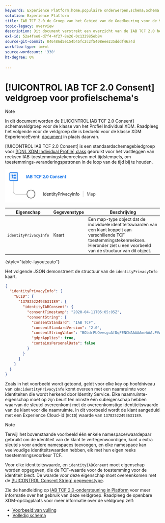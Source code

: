 ```yaml
---
keywords: Experience Platform;home;populaire onderwerpen;schema;Schema;XDM;individueel profiel;gebieden;schema's;Schema's;Schema-ontwerp;veldgroep;veldgroep;iab;tcf;toestemming;
solution: Experience Platform
title: IAB TCF 2.0 de Groep van het Gebied van de Goedkeuring voor de Schema's van het Profiel
topic-legacy: overview
description: Dit document verstrekt een overzicht van de IAB TCF 2.0 het gebiedsgroep van het schema van de Toestemming voor de klasse van het Individuele Profiel XDM.
exl-id: 52a4fee8-d7f4-4f27-8e26-0c132985eb84
source-git-commit: 046486d5e154b45fc2c2f5408eee235dddf46a4d
workflow-type: tm+mt
source-wordcount: '330'
ht-degree: 0%

---
```


# [!UICONTROL IAB TCF 2.0 Consent] veldgroep voor profielschema&#39;s

>[!NOTE]
>
>In dit document worden de [!UICONTROL IAB TCF 2.0 Consent] schemaveldgroep voor de klasse van het Profiel Individual XDM. Raadpleeg het volgende voor de veldgroep die is bedoeld voor de klasse XDM ExperienceEvent: [document](../event/iab.md) in plaats daarvan.

[!UICONTROL IAB TCF 2.0 Consent] is een standaardschemagebiedgroep voor [[!DNL XDM Individual Profile] class](../../classes/individual-profile.md) gebruikt voor het vastleggen van reeksen IAB-toestemmingstekenreeksen met tijdstempels, om toestemmings-veranderingspatronen in de loop van de tijd bij te houden.

![](../../images/field-groups/iab-profile.png)

| Eigenschap | Gegevenstype | Beschrijving |
| --- | --- | --- |
| `identityPrivacyInfo` | Kaart | Een map-type object dat de individuele identiteitswaarden van een klant koppelt aan verschillende TCF toestemmingstekenreeksen. Hieronder ziet u een voorbeeld van de structuur van dit object. |

{style=&quot;table-layout:auto&quot;}

Het volgende JSON demonstreert de structuur van de `identityPrivacyInfo` kaart.

```json
{
  "identityPrivacyInfo": {
    "ECID": {
      "13782522493631189": {
        "identityIABConsent": {
          "consentTimestamp": "2020-04-11T05:05:05Z",
          "consentString": {
            "consentStandard": "IAB TCF",
            "consentStandardVersion": "2.0",
            "consentStringValue": "BObdrPUOevsguAfDqFENCNAAAAAmeAAA.PVAfDObdrA.DqFENCAmeAENCDA",
            "gdprApplies": true,
            "containsPersonalData": false
          }
        }
      }
    }
  }
}
```

Zoals in het voorbeeld wordt getoond, geldt voor elke key op hoofdniveau van `xdm:identityPrivacyInfo` komt overeen met een naamruimte voor identiteiten die wordt herkend door Identity Service. Elke naamruimte-eigenschap moet op zijn beurt ten minste één subeigenschap hebben waarvan de sleutel overeenkomt met de overeenkomstige identiteitswaarde van de klant voor die naamruimte. In dit voorbeeld wordt de klant aangeduid met een Experience Cloud-id (`ECID`) waarde van `13782522493631189`.

>[!NOTE]
>
>Terwijl het bovenstaande voorbeeld één enkele namespace/waardepaar gebruikt om de identiteit van de klant te vertegenwoordigen, kunt u extra sleutels voor andere namespaces toevoegen, en elke namespace kan veelvoudige identiteitswaarden hebben, elk met hun eigen reeks toestemmingsvoorkeur TCF.

Voor elke identiteitswaarde, en `identityIABConsent` moet eigenschap worden opgegeven, die de TCF-waarde voor de toestemming voor de identiteit biedt. De waarde voor deze eigenschap moet overeenkomen met de [[!UICONTROL Consent String] gegevenstype](../../data-types/consent-string.md).

Zie de handleiding op [IAB TCF 2.0-ondersteuning in Platform](../../../landing/governance-privacy-security/consent/iab/overview.md) voor meer informatie over het gebruik van deze veldgroep. Raadpleeg de openbare XDM-opslagplaats voor meer informatie over de veldgroep zelf:

* [Voorbeeld van vulling](https://github.com/adobe/xdm/blob/master/components/fieldgroups/profile/profile-privacy.example.1.json)
* [Volledig schema](https://github.com/adobe/xdm/blob/master/components/fieldgroups/profile/profile-privacy.schema.json)
